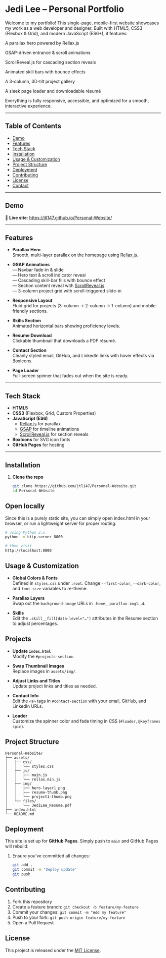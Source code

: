 # Jedi Lee – Personal Portfolio

Welcome to my portfolio!
This single-page, mobile-first website showcases my work as a web developer and designer. Built with HTML5, CSS3 (Flexbox & Grid), and modern JavaScript (ES6+), it features:

A parallax hero powered by Rellax.js

GSAP-driven entrance & scroll animations

ScrollReveal.js for cascading section reveals

Animated skill bars with bounce effects

A 3-column, 3D-tilt project gallery

A sleek page loader and downloadable résumé

Everything is fully responsive, accessible, and optimized for a smooth, interactive experience.

---

## Table of Contents

- [Demo](#demo)  
- [Features](#features)  
- [Tech Stack](#tech-stack)  
- [Installation](#installation)  
- [Usage & Customization](#usage--customization)  
- [Project Structure](#project-structure)  
- [Deployment](#deployment)  
- [Contributing](#contributing)  
- [License](#license)  
- [Contact](#contact)  

---

## Demo

🔗 **Live site**: https://jtl147.github.io/Personal-Website/

---

## Features

- **Parallax Hero**  
  Smooth, multi-layer parallax on the homepage using [Rellax.js](https://dixonandmoe.com/rellax/).

- **GSAP Animations**  
  — Navbar fade-in & slide  
  — Hero text & scroll indicator reveal  
  — Cascading skill-bar fills with bounce effect  
  — Section content reveal with [ScrollReveal.js](https://scrollrevealjs.org/)  
  — 3-column project grid with scroll-triggered slide-in  

- **Responsive Layout**  
  Fluid grid for projects (3-column → 2-column → 1-column) and mobile-friendly sections.

- **Skills Section**  
  Animated horizontal bars showing proficiency levels.

- **Resume Download**  
  Clickable thumbnail that downloads a PDF résumé.

- **Contact Section**  
  Cleanly styled email, GitHub, and LinkedIn links with hover effects via BoxIcons.

- **Page Loader**  
  Full-screen spinner that fades out when the site is ready.

---

## Tech Stack

- **HTML5**  
- **CSS3** (Flexbox, Grid, Custom Properties)  
- **JavaScript (ES6)**  
  - [Rellax.js](https://dixonandmoe.com/rellax/) for parallax  
  - [GSAP](https://greensock.com/gsap/) for timeline animations  
  - [ScrollReveal.js](https://scrollrevealjs.org/) for section reveals  
- **BoxIcons** for SVG icon fonts  
- **GitHub Pages** for hosting  

---

## Installation

1. **Clone the repo**  
   ```bash
   git clone https://github.com/jtl147/Personal-Website.git
   cd Personal-Website
   
## Open locally
Since this is a purely static site, you can simply open index.html in your browser, or run a lightweight server for proper routing:

```bash
# using Python 3.x
python -m http.server 8000

# then visit
http://localhost:8000
```

## Usage & Customization
- **Global Colors & Fonts**  
  Defined in `styles.css` under `:root`. Change `--first-color`, `--dark-color`, and `font-size` variables to re-theme.

- **Parallax Layers**  
  Swap out the `background-image` URLs in `.home__parallax-img1`…`4`.

- **Skills**  
  Edit the `.skill__fill[data-level="…"]` attributes in the Resume section to adjust percentages.

## Projects

- **Update `index.html`**  
  Modify the `#projects-section`.

- **Swap Thumbnail Images**  
  Replace images in `assets/img/`.

- **Adjust Links and Titles**  
  Update project links and titles as needed.

- **Contact Info**  
  Edit the `<a>` tags in `#contact-section` with your email, GitHub, and LinkedIn URLs.

- **Loader**  
  Customize the spinner color and fade timing in CSS (`#loader`, `@keyframes spin`).


## Project Structure

```text
Personal-Website/
├── assets/
│   ├── css/
│   │   └── styles.css
│   ├── js/
│   │   ├── main.js
│   │   └── rellax.min.js
│   ├── img/
│   │   ├── hero-layer1.png
│   │   ├── resume-thumb.png
│   │   └── project1-thumb.png
│   └── files/
│       └── JediLee_Resume.pdf
├── index.html
└── README.md
```
## Deployment

This site is set up for **GitHub Pages**. Simply push to `main` and GitHub Pages will rebuild:

1. Ensure you’ve committed all changes:

   ```bash
   git add .
   git commit -m "Deploy update"
   git push

## Contributing

1. Fork this repository  
2. Create a feature branch: `git checkout -b feature/my-feature`  
3. Commit your changes: `git commit -m "Add my feature"`  
4. Push to your fork: `git push origin feature/my-feature`  
5. Open a Pull Request

## License

This project is released under the [MIT License](LICENSE).


